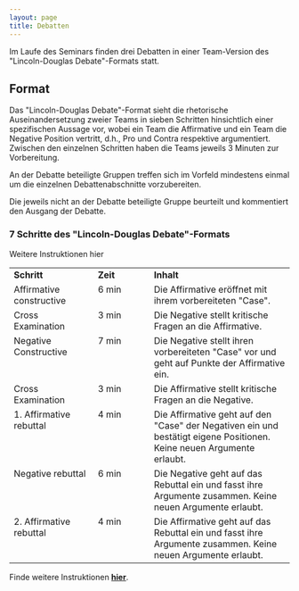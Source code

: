 ```yaml
---
layout: page
title: Debatten
---
```


<style>
  td {
  vertical-align: top;
  align: left;  
  }
</style>

Im Laufe des Seminars finden drei Debatten in einer Team-Version des "Lincoln-Douglas Debate"-Formats statt.

## Format

Das "Lincoln-Douglas Debate"-Format sieht die rhetorische Auseinandersetzung zweier Teams in sieben Schritten hinsichtlich einer spezifischen Aussage vor, wobei ein Team die Affirmative und ein Team die Negative Position vertritt, d.h., Pro und Contra respektive argumentiert. Zwischen den einzelnen Schritten haben die Teams jeweils 3 Minuten zur Vorbereitung.  

An der Debatte beteiligte Gruppen treffen sich im Vorfeld mindestens einmal um die einzelnen Debattenabschnitte vorzubereiten.

Die jeweils nicht an der Debatte beteiligte Gruppe beurteilt und kommentiert den Ausgang der Debatte.


### 7 Schritte des "Lincoln-Douglas Debate"-Formats

Weitere Instruktionen hier

<table cellspacing="0" cellpadding="0">
<col width="30%">
<col width="20%">
<col width="50%">
<tr>
  <td><b>Schritt</b></td>
  <td><b>Zeit</b></td>
  <td><b>Inhalt</b></td>
</tr>
<tr>
  <td>Affirmative constructive</td>
  <td>6 min</td>
  <td>Die Affirmative eröffnet mit ihrem vorbereiteten "Case".</td>
</tr>
<tr>
  <td>Cross Examination</td>
  <td>3 min</td>
  <td>Die Negative stellt kritische Fragen an die Affirmative.</td>
</tr>
<tr>
  <td>Negative Constructive</td>
  <td>7 min</td>
  <td>Die Negative stellt ihren vorbereiteten "Case" vor und geht auf Punkte der Affirmative ein.</td>
</tr>
<tr>
  <td>Cross Examination</td>
  <td>3 min</td>
  <td>Die Affirmative stellt kritische Fragen an die Negative.</td>
</tr>
<tr>
  <td>1. Affirmative rebuttal</td>
  <td>4 min</td>
  <td>Die Affirmative geht auf den "Case" der Negativen ein und bestätigt eigene Positionen. Keine neuen Argumente erlaubt.</td>
</tr>
<tr>
  <td>Negative rebuttal</td>
  <td>6 min</td>
  <td>Die Negative geht auf das Rebuttal ein und fasst ihre Argumente zusammen. Keine neuen Argumente erlaubt.</td>
</tr>
<tr>
  <td>2. Affirmative rebuttal</td>
  <td>4 min</td>
  <td>Die Affirmative geht auf das Rebuttal ein und fasst ihre Argumente zusammen. Keine neuen Argumente erlaubt.</td>
</tr>

</table>

Finde weitere Instruktionen <a href="https://dwulff.github.io/Rationality_2020Autumn/assets/pdf/ld_format.pdf"><b>hier</b></a>.
